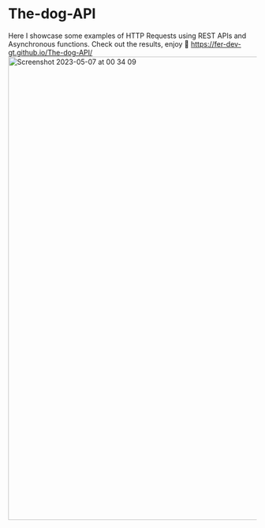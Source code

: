 # The-dog-API
Here I showcase some examples of HTTP Requests using REST APIs and Asynchronous functions.
Check out the results, enjoy 🐶 
https://fer-dev-gt.github.io/The-dog-API/
\
<img width="938" alt="Screenshot 2023-05-07 at 00 34 09" src="https://user-images.githubusercontent.com/119085740/236661855-4c5b6e4f-7d55-4ac4-aa06-77c6a53e8c08.png">

